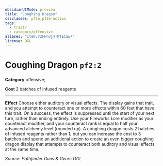 ```yaml
---
obsidianUIMode: preview
title: "Coughing Dragon"
cssclasses: pf2e,pf2e-action
tags:
  - trait/
  - category/offensive
aliases: "Item.Y2FHnUj4TWtECaw7"
license: OGL
---
```

# Coughing Dragon `pf2:2`

### 

**Category** offensive; 




**Cost** 2 batches of infused reagents

* * *

**Effect** Choose either auditory or visual effects. The display gains that trait, and you attempt to counteract one or more effects within 60 feet that have this trait. On a success, the effect is suppressed until the start of your next turn, rather than ending entirely. Use your Fireworks Lore modifier as your counteract modifier, and your counteract rank is equal to half your advanced alchemy level (rounded up). A coughing dragon costs 2 batches of infused reagents rather than 1, but you can increase the cost to 3 batches and spend an additional action to create an even bigger coughing dragon display that attempts to counteract both auditory and visual effects at the same time.

*Source: Pathfinder Guns & Gears*
*OGL*